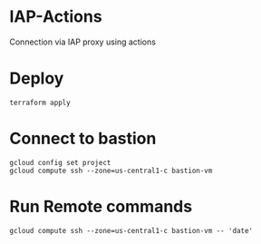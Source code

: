 # IAP-Actions
Connection via IAP proxy using actions

# Deploy 
```ssh
terraform apply
```

# Connect to bastion
```ssh
gcloud config set project 
gcloud compute ssh --zone=us-central1-c bastion-vm
```

# Run Remote commands
```ssh
gcloud compute ssh --zone=us-central1-c bastion-vm -- 'date'
```
